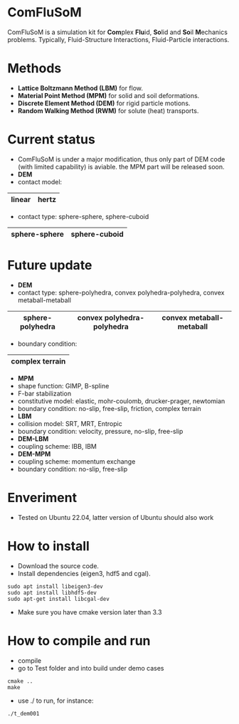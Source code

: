 # ComFluSoM
ComFluSoM is a simulation kit for **Com**plex **Flu**id, **So**lid and **So**il **M**echanics problems. Typically, Fluid-Structure Interactions, Fluid-Particle interactions.
# Methods
- **Lattice Boltzmann Method (LBM)** for flow.
- **Material Point Method (MPM)** for solid and soil deformations.
- **Discrete Element Method (DEM)** for rigid particle motions. 
- **Random Walking Method (RWM)** for solute (heat) transports.
# Current status
- ComFluSoM is under a major modification, thus only part of DEM code (with limited capability) is aviable. the MPM part will be released soon.
- **DEM**
- contact model:

| linear | hertz |
|----------|----------|

- contact type: sphere-sphere, sphere-cuboid

| sphere-sphere | sphere-cuboid |
|----------|----------|


# Future update
- **DEM**
- contact type: sphere-polyhedra, convex polyhedra-polyhedra, convex metaball-metaball

| sphere-polyhedra | convex polyhedra-polyhedra | convex metaball-metaball |
|----------|----------|----------|

- boundary condition:

| complex terrain |
|----------|

- **MPM**
- shape function: GIMP, B-spline
- F-bar stabilization
- constitutive model: elastic, mohr-coulomb, drucker-prager, newtomian
- boundary condition: no-slip, free-slip, friction, complex terrain
- **LBM**
- collision model: SRT, MRT, Entropic
- boundary condition: velocity, pressure, no-slip, free-slip
- **DEM-LBM**
- coupling scheme: IBB, IBM
- **DEM-MPM**
- coupling scheme: momentum exchange
- boundary condition: no-slip, free-slip
# Enveriment
- Tested on Ubuntu 22.04, latter version of Ubuntu should also work
# How to install
- Download the source code.
- Install dependencies (eigen3, hdf5 and cgal).
```
sudo apt install libeigen3-dev
sudo apt install libhdf5-dev
sudo apt-get install libcgal-dev
```
- Make sure you have cmake version later than 3.3
# How to compile and run
- compile
- go to Test folder and into build under demo cases
```
cmake ..
make
```
- use ./ to run, for instance:
```
./t_dem001
```
